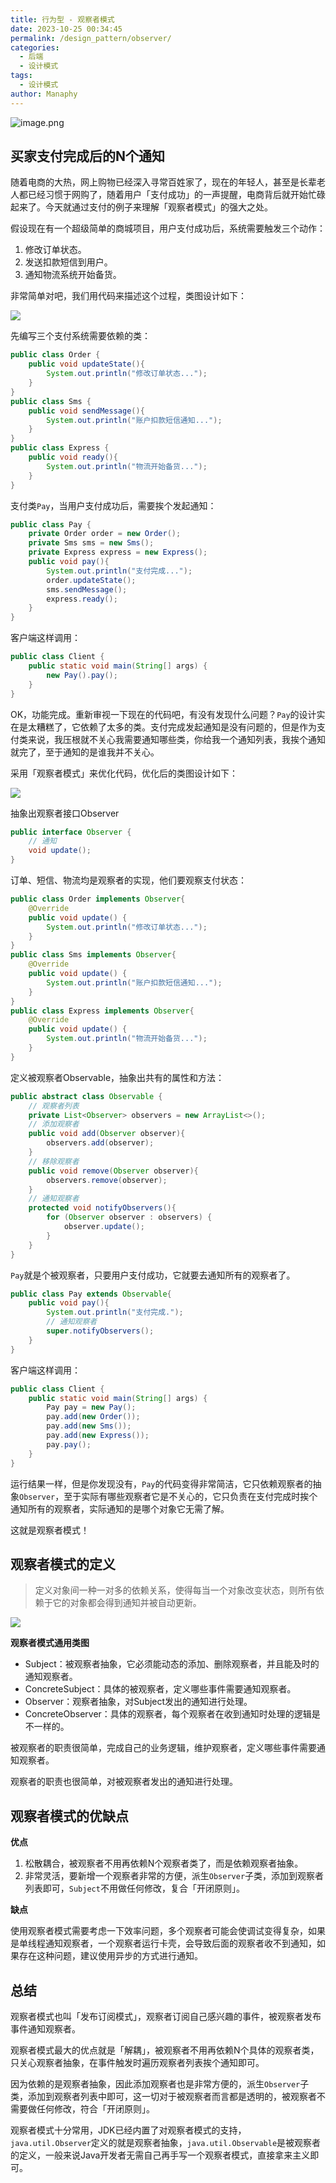```yaml
---
title: 行为型 - 观察者模式
date: 2023-10-25 00:34:45
permalink: /design_pattern/observer/
categories:
  - 后端
  - 设计模式
tags:
  - 设计模式
author: Manaphy
---
```

![image.png](./assets/EJlj61.png)
## 买家支付完成后的N个通知
随着电商的大热，网上购物已经深入寻常百姓家了，现在的年轻人，甚至是长辈老人都已经习惯于网购了，随着用户「支付成功」的一声提醒，电商背后就开始忙碌起来了。今天就通过支付的例子来理解「观察者模式」的强大之处。

假设现在有一个超级简单的商城项目，用户支付成功后，系统需要触发三个动作：

1. 修改订单状态。
2. 发送扣款短信到用户。
3. 通知物流系统开始备货。

非常简单对吧，我们用代码来描述这个过程，类图设计如下：

![](./assets/mmZmz9.png)

先编写三个支付系统需要依赖的类：

```java
public class Order {
	public void updateState(){
		System.out.println("修改订单状态...");
	}
}
public class Sms {
	public void sendMessage(){
		System.out.println("账户扣款短信通知...");
	}
}
public class Express {
	public void ready(){
		System.out.println("物流开始备货...");
	}
}
```
支付类`Pay`，当用户支付成功后，需要挨个发起通知：
```java
public class Pay {
	private Order order = new Order();
	private Sms sms = new Sms();
	private Express express = new Express();
	public void pay(){
		System.out.println("支付完成...");
		order.updateState();
		sms.sendMessage();
		express.ready();
	}
}
```
客户端这样调用：
```java
public class Client {
	public static void main(String[] args) {
		new Pay().pay();
	}
}
```
OK，功能完成。重新审视一下现在的代码吧，有没有发现什么问题？`Pay`的设计实在是太糟糕了，它依赖了太多的类。支付完成发起通知是没有问题的，但是作为支付类来说，我压根就不关心我需要通知哪些类，你给我一个通知列表，我挨个通知就完了，至于通知的是谁我并不关心。

采用「观察者模式」来优化代码，优化后的类图设计如下：

![](./assets/CHy9rB.png)

抽象出观察者接口Observer

```java
public interface Observer {
	// 通知
	void update();
}
```
订单、短信、物流均是观察者的实现，他们要观察支付状态：
```java
public class Order implements Observer{
	@Override
	public void update() {
		System.out.println("修改订单状态...");
	}
}
public class Sms implements Observer{
	@Override
	public void update() {
		System.out.println("账户扣款短信通知...");
	}
}
public class Express implements Observer{
	@Override
	public void update() {
		System.out.println("物流开始备货...");
	}
}
```
定义被观察者Observable，抽象出共有的属性和方法：
```java
public abstract class Observable {
	// 观察者列表
	private List<Observer> observers = new ArrayList<>();
	// 添加观察者
	public void add(Observer observer){
		observers.add(observer);
	}
	// 移除观察者
	public void remove(Observer observer){
		observers.remove(observer);
	}
	// 通知观察者
	protected void notifyObservers(){
		for (Observer observer : observers) {
			observer.update();
		}
	}
}
```
`Pay`就是个被观察者，只要用户支付成功，它就要去通知所有的观察者了。
```java
public class Pay extends Observable{
	public void pay(){
		System.out.println("支付完成.");
		// 通知观察者
		super.notifyObservers();
	}
}
```
客户端这样调用：
```java
public class Client {
	public static void main(String[] args) {
		Pay pay = new Pay();
		pay.add(new Order());
		pay.add(new Sms());
		pay.add(new Express());
		pay.pay();
	}
}
```
运行结果一样，但是你发现没有，`Pay`的代码变得非常简洁，它只依赖观察者的抽象`Observer`，至于实际有哪些观察者它是不关心的，它只负责在支付完成时挨个通知所有的观察者，实际通知的是哪个对象它无需了解。

这就是观察者模式！

## 观察者模式的定义
> 定义对象间一种一对多的依赖关系，使得每当一个对象改变状态，则所有依赖于它的对象都会得到通知并被自动更新。

![](./assets/rWliYn.png)

**观察者模式通用类图**

- Subject：被观察者抽象，它必须能动态的添加、删除观察者，并且能及时的通知观察者。
- ConcreteSubject：具体的被观察者，定义哪些事件需要通知观察者。
- Observer：观察者抽象，对Subject发出的通知进行处理。
- ConcreteObserver：具体的观察者，每个观察者在收到通知时处理的逻辑是不一样的。

被观察者的职责很简单，完成自己的业务逻辑，维护观察者，定义哪些事件需要通知观察者。

观察者的职责也很简单，对被观察者发出的通知进行处理。

## 观察者模式的优缺点
**优点**

1. 松散耦合，被观察者不用再依赖N个观察者类了，而是依赖观察者抽象。
2. 非常灵活，要新增一个观察者非常的方便，派生`Observer`子类，添加到观察者列表即可，`Subject`不用做任何修改，复合「开闭原则」。

**缺点**

使用观察者模式需要考虑一下效率问题，多个观察者可能会使调试变得复杂，如果是单线程通知观察者，一个观察者运行卡壳，会导致后面的观察者收不到通知，如果存在这种问题，建议使用异步的方式进行通知。

## 总结
观察者模式也叫「发布订阅模式」，观察者订阅自己感兴趣的事件，被观察者发布事件通知观察者。

观察者模式最大的优点就是「解耦」，被观察者不用再依赖N个具体的观察者类，只关心观察者抽象，在事件触发时遍历观察者列表挨个通知即可。

因为依赖的是观察者抽象，因此添加观察者也是非常方便的，派生`Observer`子类，添加到观察者列表中即可，这一切对于被观察者而言都是透明的，被观察者不需要做任何修改，符合「开闭原则」。

观察者模式十分常用，JDK已经内置了对观察者模式的支持，`java.util.Observer`定义的就是观察者抽象，`java.util.Observable`是被观察者的定义，一般来说Java开发者无需自己再手写一个观察者模式，直接拿来主义即可。
